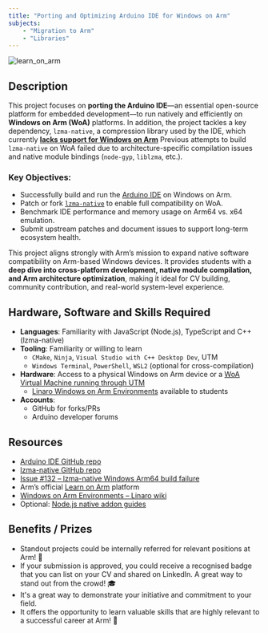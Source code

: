 ```yaml
---
title: "Porting and Optimizing Arduino IDE for Windows on Arm"
subjects:
    - "Migration to Arm"
    - "Libraries"
---
```


![learn_on_arm](../../images/Learn_on_Arm_banner.png)


## Description

This project focuses on **porting the Arduino IDE**—an essential open-source platform for embedded development—to run natively and efficiently on **Windows on Arm (WoA)** platforms. In addition, the project tackles a key dependency, `lzma-native`, a compression library used by the IDE, which currently [**lacks support for Windows on Arm**](https://github.com/addaleax/lzma-native/issues/132) Previous attempts to build `lzma-native` on WoA failed due to architecture-specific compilation issues and native module bindings (`node-gyp`, `liblzma`, etc.).

### Key Objectives:
- Successfully build and run the [Arduino IDE](https://github.com/arduino/arduino-ide) on Windows on Arm.
- Patch or fork [`lzma-native`](https://github.com/addaleax/lzma-native) to enable full compatibility on WoA.
- Benchmark IDE performance and memory usage on Arm64 vs. x64 emulation.
- Submit upstream patches and document issues to support long-term ecosystem health.

This project aligns strongly with Arm’s mission to expand native software compatibility on Arm-based Windows devices. It provides students with a **deep dive into cross-platform development, native module compilation, and Arm architecture optimization**, making it ideal for CV building, community contribution, and real-world system-level experience.


## Hardware, Software and Skills Required


- **Languages**: Familiarity with JavaScript (Node.js), TypeScript and C++ (lzma-native)
- **Tooling**: Familiarity or willing to learn
  - `CMake`, `Ninja`, `Visual Studio with C++ Desktop Dev`, UTM
  - `Windows Terminal`, `PowerShell`, `WSL2` (optional for cross-compilation)
- **Hardware**: Access to a physical Windows on Arm device or a [WoA Virtual Machine running through UTM](https://mac.getutm.app/gallery/windows-11-arm)
  - [Linaro Windows on Arm Environments](https://linaro.atlassian.net/wiki/spaces/WOAR/pages/29005479987/Windows+on+Arm+Environments) available to students
- **Accounts**:
  - GitHub for forks/PRs
  - Arduino developer forums

## Resources

- [Arduino IDE GitHub repo](https://github.com/arduino/arduino-ide)
- [lzma-native GitHub repo](https://github.com/addaleax/lzma-native)
- [Issue #132 – lzma-native Windows Arm64 build failure](https://github.com/addaleax/lzma-native/issues/132)
- Arm’s official [Learn on Arm](https://learn.arm.com/) platform
- [Windows on Arm Environments – Linaro wiki](https://linaro.atlassian.net/wiki/spaces/WOAR/pages/29005479987/Windows+on+Arm+Environments)
- Optional: [Node.js native addon guides](https://nodejs.org/api/addons.html)

## Benefits / Prizes

- Standout projects could be internally referred for relevant positions at Arm! 📃  
- If your submission is approved, you could receive a recognised badge that you can list on your CV and shared on LinkedIn. A great way to stand out from the crowd! 🎓  
- It's a great way to demonstrate your initiative and commitment to your field.  
- It offers the opportunity to learn valuable skills that are highly relevant to a successful career at Arm! 🎉  
